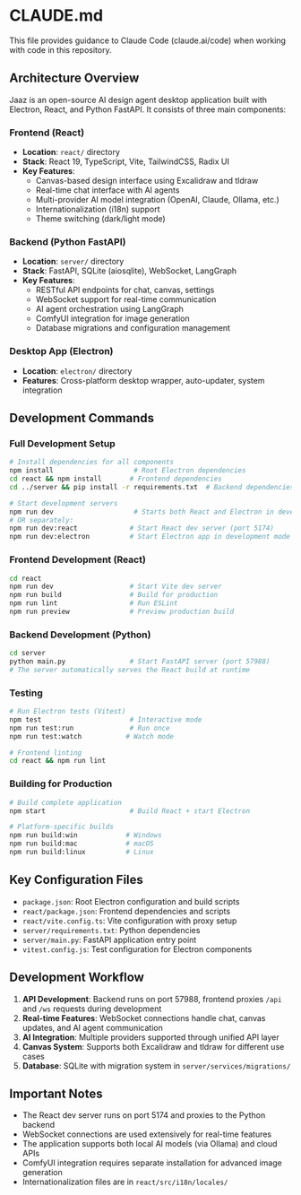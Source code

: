 # CLAUDE.md

This file provides guidance to Claude Code (claude.ai/code) when working with code in this repository.

## Architecture Overview

Jaaz is an open-source AI design agent desktop application built with Electron, React, and Python FastAPI. It consists of three main components:

### Frontend (React)
- **Location**: `react/` directory
- **Stack**: React 19, TypeScript, Vite, TailwindCSS, Radix UI
- **Key Features**: 
  - Canvas-based design interface using Excalidraw and tldraw
  - Real-time chat interface with AI agents
  - Multi-provider AI model integration (OpenAI, Claude, Ollama, etc.)
  - Internationalization (i18n) support
  - Theme switching (dark/light mode)

### Backend (Python FastAPI)
- **Location**: `server/` directory  
- **Stack**: FastAPI, SQLite (aiosqlite), WebSocket, LangGraph
- **Key Features**:
  - RESTful API endpoints for chat, canvas, settings
  - WebSocket support for real-time communication
  - AI agent orchestration using LangGraph
  - ComfyUI integration for image generation
  - Database migrations and configuration management

### Desktop App (Electron)
- **Location**: `electron/` directory
- **Features**: Cross-platform desktop wrapper, auto-updater, system integration

## Development Commands

### Full Development Setup
```bash
# Install dependencies for all components
npm install                    # Root Electron dependencies
cd react && npm install       # Frontend dependencies
cd ../server && pip install -r requirements.txt  # Backend dependencies

# Start development servers
npm run dev                    # Starts both React and Electron in development mode
# OR separately:
npm run dev:react             # Start React dev server (port 5174)
npm run dev:electron          # Start Electron app in development mode
```

### Frontend Development (React)
```bash
cd react
npm run dev                   # Start Vite dev server
npm run build                 # Build for production
npm run lint                  # Run ESLint
npm run preview               # Preview production build
```

### Backend Development (Python)
```bash
cd server
python main.py                # Start FastAPI server (port 57988)
# The server automatically serves the React build at runtime
```

### Testing
```bash
# Run Electron tests (Vitest)
npm test                      # Interactive mode
npm run test:run              # Run once
npm run test:watch           # Watch mode

# Frontend linting
cd react && npm run lint
```

### Building for Production
```bash
# Build complete application
npm start                     # Build React + start Electron

# Platform-specific builds
npm run build:win            # Windows
npm run build:mac            # macOS  
npm run build:linux          # Linux
```

## Key Configuration Files

- `package.json`: Root Electron configuration and build scripts
- `react/package.json`: Frontend dependencies and scripts
- `react/vite.config.ts`: Vite configuration with proxy setup
- `server/requirements.txt`: Python dependencies
- `server/main.py`: FastAPI application entry point
- `vitest.config.js`: Test configuration for Electron components

## Development Workflow

1. **API Development**: Backend runs on port 57988, frontend proxies `/api` and `/ws` requests during development
2. **Real-time Features**: WebSocket connections handle chat, canvas updates, and AI agent communication
3. **AI Integration**: Multiple providers supported through unified API layer
4. **Canvas System**: Supports both Excalidraw and tldraw for different use cases
5. **Database**: SQLite with migration system in `server/services/migrations/`

## Important Notes

- The React dev server runs on port 5174 and proxies to the Python backend
- WebSocket connections are used extensively for real-time features
- The application supports both local AI models (via Ollama) and cloud APIs
- ComfyUI integration requires separate installation for advanced image generation
- Internationalization files are in `react/src/i18n/locales/`
